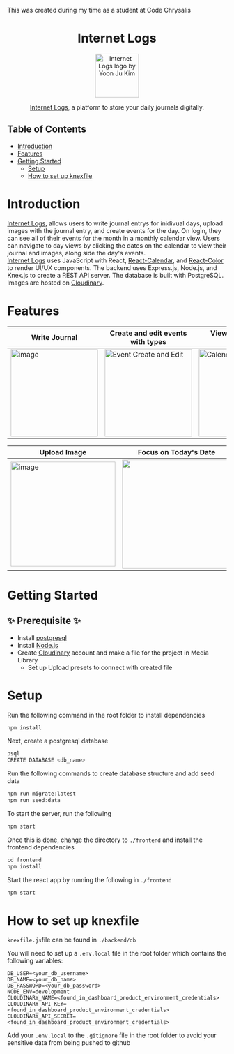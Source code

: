 This was created during my time as a student at Code Chrysalis

<div align="center">
<h1> Internet Logs</h1>
<p>
  <img src="https://user-images.githubusercontent.com/92072255/202832595-d6e2f2b4-c70d-4f8d-9964-660931ad9b20.svg" width="100" alt="Internet Logs logo by Yoon Ju Kim"/>
</p>
<a href="https://internet-logs.onrender.com">Internet Logs</a>, a platform to store your daily journals digitally.

</div>

## Table of Contents
- [Introduction](#introduction)
- [Features](#features)
- [Getting Started](#getting-started)
    - [Setup](#setup)
    - [How to set up knexfile](#how-to-set-up-knexfile)
    
# Introduction  
[Internet Logs](https://internet-logs.onrender.com), allows users to write journal entrys for inidivual days, upload images with the journal entry, and create events for the day. On login, they can see all of their events for the month in a monthly calendar view. Users can navigate to day views by clicking the dates on the calendar to view their journal and images, along side the day's events. 
<br/>
[Internet Logs](https://internet-logs.onrender.com) uses JavaScript with React, [React-Calendar](https://www.npmjs.com/package/react-calendar), and [React-Color](https://www.npmjs.com/package/react-color) to render UI/UX components. The backend uses Express.js, Node.js, and Knex.js to create a REST API server. The database is built with PostgreSQL. Images are hosted on [Cloudinary](https://cloudinary.com/).

# Features

| Write Journal| Create and edit events with types | View Events of the Month |
| ------------- | ------------- |------------- |
|<img height="200" alt="image" src="https://user-images.githubusercontent.com/92072255/202834345-5eef8b77-89ca-49aa-84d6-98061dbef0f7.png"> | <img height="200" border-radious="4px" alt="Event Create and Edit" src="https://user-images.githubusercontent.com/92072255/202833855-dcfebd7f-7265-4ce1-b4d5-14c9333a3814.png">  | <img height="200" alt="Calendar View" src="https://user-images.githubusercontent.com/92072255/202834269-71a3e74b-44ef-4fbe-9077-0872df8a766a.png">|


| Upload Image | Focus on Today's Date | Change Color of Events |
|---|---|---|
| <img height="240" alt="image" src="https://user-images.githubusercontent.com/92072255/202834569-c693bfe0-ebdf-4bbb-a1a3-91d3cc315596.png"> | <img height="250" src="https://user-images.githubusercontent.com/92072255/202834856-f7c4571b-6c9b-4372-b2ce-d8938800a4c6.gif"> | <img height="240" src="https://user-images.githubusercontent.com/92072255/202834923-17304023-23ed-49d4-b3c0-0e35b6d42cb9.gif"> |

# Getting Started
## :sparkles: Prerequisite :sparkles:
* Install [postgresql](https://www.postgresql.org/)
* Install [Node.js](https://nodejs.org/en/)
* Create [Cloudinary](https://cloudinary.com/) account and make a file for the project in Media Library
  * Set up Upload presets to connect with created file

# Setup
Run the following command in the root folder to install dependencies  
```js
npm install
```  
Next, create a postgresql database  
```js
psql
CREATE DATABASE <db_name>
```  
Run the following commands to create database structure and add seed data  
```js
npm run migrate:latest
npm run seed:data
```  
To start the server, run the following
```js
npm start
```  
Once this is done, change the directory to ```./frontend``` and install the frontend dependencies
```js
cd frontend
npm install
```  
Start the react app by running the following in ```./frontend```  
```js
npm start
```  
# How to set up knexfile
```knexfile.js```file can be found in ```./backend/db```

You will need to set up a ```.env.local``` file in the root folder which contains the following variables:  
```
DB_USER=<your_db_username>
DB_NAME=<your_db_name>
DB_PASSWORD=<your_db_password>
NODE_ENV=development
CLOUDINARY_NAME=<found_in_dashboard_product_environment_credentials>
CLOUDINARY_API_KEY=<found_in_dashboard_product_environment_credentials>
CLOUDINARY_API_SECRET=<found_in_dashboard_product_environment_credentials>
```  
Add your ```.env.local``` to the ```.gitignore``` file in the root folder to avoid your sensitive data from being pushed to github
